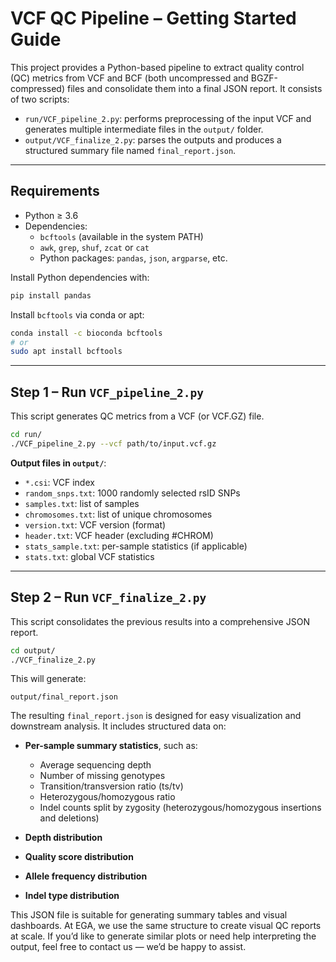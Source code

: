
# VCF QC Pipeline – Getting Started Guide

This project provides a Python-based pipeline to extract quality control (QC) metrics from VCF and BCF (both uncompressed and BGZF-compressed) files and consolidate them into a final JSON report. It consists of two scripts:

- `run/VCF_pipeline_2.py`: performs preprocessing of the input VCF and generates multiple intermediate files in the `output/` folder.
- `output/VCF_finalize_2.py`: parses the outputs and produces a structured summary file named `final_report.json`.

---


## Requirements

- Python ≥ 3.6
- Dependencies:
  - `bcftools` (available in the system PATH)
  - `awk`, `grep`, `shuf`, `zcat` or `cat`
  - Python packages: `pandas`, `json`, `argparse`, etc.

Install Python dependencies with:

```bash
pip install pandas
```

Install `bcftools` via conda or apt:

```bash
conda install -c bioconda bcftools
# or
sudo apt install bcftools
```

---

## Step 1 – Run `VCF_pipeline_2.py`

This script generates QC metrics from a VCF (or VCF.GZ) file.

```bash
cd run/
./VCF_pipeline_2.py --vcf path/to/input.vcf.gz
```

 **Output files in `output/`**:

- `*.csi`: VCF index
- `random_snps.txt`: 1000 randomly selected rsID SNPs
- `samples.txt`: list of samples
- `chromosomes.txt`: list of unique chromosomes
- `version.txt`: VCF version (format)
- `header.txt`: VCF header (excluding #CHROM)
- `stats_sample.txt`: per-sample statistics (if applicable)
- `stats.txt`: global VCF statistics

---

## Step 2 – Run `VCF_finalize_2.py`

This script consolidates the previous results into a comprehensive JSON report.

```bash
cd output/
./VCF_finalize_2.py
```

This will generate:

```
output/final_report.json
```

The resulting `final_report.json` is designed for easy visualization and downstream analysis. It includes structured data on:

- **Per-sample summary statistics**, such as:
  - Average sequencing depth
  - Number of missing genotypes
  - Transition/transversion ratio (ts/tv)
  - Heterozygous/homozygous ratio
  - Indel counts split by zygosity (heterozygous/homozygous insertions and deletions)

- **Depth distribution** 
- **Quality score distribution** 
- **Allele frequency distribution**
- **Indel type distribution**

This JSON file is suitable for generating summary tables and visual dashboards. At EGA, we use the same structure to create visual QC reports at scale. If you’d like to generate similar plots or need help interpreting the output, feel free to contact us — we’d be happy to assist.
